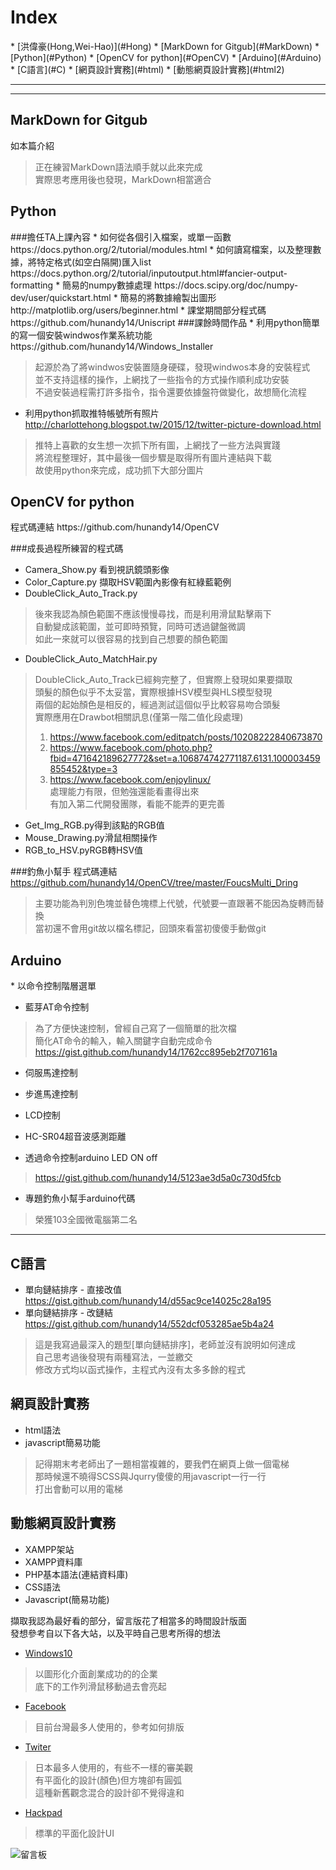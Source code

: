 <h1 id="Hong">Index</h1>
* [洪偉豪(Hong,Wei-Hao)](#Hong)
* [MarkDown for Gitgub](#MarkDown)
* [Python](#Python)
* [OpenCV for python](#OpenCV)
* [Arduino](#Arduino)
* [C語言](#C)
* [網頁設計實務](#html)
* [動態網頁設計實務](#html2)

---

---


<h2 id="MarkDown"> MarkDown for Gitgub </h2>

如本篇介紹
> 正在練習MarkDown語法順手就以此來完成  
> 實際思考應用後也發現，MarkDown相當適合  



<h2 id="Python">Python</h2>
###擔任TA上課內容
* 如何從各個引入檔案，或單一函數  
https://docs.python.org/2/tutorial/modules.html  
* 如何讀寫檔案，以及整理數據，將特定格式(如空白隔開)匯入list  
https://docs.python.org/2/tutorial/inputoutput.html#fancier-output-formatting  
* 簡易的numpy數據處理  
https://docs.scipy.org/doc/numpy-dev/user/quickstart.html  
* 簡易的將數據繪製出圖形  
http://matplotlib.org/users/beginner.html  
* 課堂期間部分程式碼
https://github.com/hunandy14/Uniscript
###課餘時間作品
* 利用python簡單的寫一個安裝windwos作業系統功能  
https://github.com/hunandy14/Windows_Installer  

>起源於為了將windwos安裝置隨身硬碟，發現windwos本身的安裝程式  
並不支持這樣的操作，上網找了一些指令的方式操作順利成功安裝  
不過安裝過程需打許多指令，指令還要依據盤符做變化，故想簡化流程  

* 利用python抓取推特帳號所有照片  
http://charlottehong.blogspot.tw/2015/12/twitter-picture-download.html

>推特上喜歡的女生想一次抓下所有圖，上網找了一些方法與實踐  
將流程整理好，其中最後一個步驟是取得所有圖片連結與下載  
故使用python來完成，成功抓下大部分圖片  



<h2 id="OpenCV">OpenCV for python</h2>
程式碼連結 https://github.com/hunandy14/OpenCV

###成長過程所練習的程式碼
* Camera_Show.py 看到視訊鏡頭影像
* Color_Capture.py 擷取HSV範圍內影像有紅綠藍範例
* DoubleClick_Auto_Track.py
> 後來我認為顏色範圍不應該慢慢尋找，而是利用滑鼠點擊兩下  
自動變成該範圍，並可即時預覽，同時可透過鍵盤微調  
如此一來就可以很容易的找到自己想要的顏色範圍  

* DoubleClick_Auto_MatchHair.py
> DoubleClick_Auto_Track已經夠完整了，但實際上發現如果要擷取  
頭髮的顏色似乎不太妥當，實際根據HSV模型與HLS模型發現  
兩個的起始顏色是相反的，經過測試這個似乎比較容易吻合頭髮  
實際應用在Drawbot相關訊息(僅第一階二值化段處理)  
> 1. https://www.facebook.com/editpatch/posts/10208222840673870  
> 2. https://www.facebook.com/photo.php?fbid=471642189627772&set=a.106874742771187.6131.100003459855452&type=3  
> 3. https://www.facebook.com/enjoylinux/  
處理能力有限，但勉強還能看畫得出來  
有加入第二代開發團隊，看能不能弄的更完善  
* Get_Img_RGB.py得到該點的RGB值
* Mouse_Drawing.py滑鼠相關操作
* RGB_to_HSV.pyRGB轉HSV值

###釣魚小幫手
程式碼連結 https://github.com/hunandy14/OpenCV/tree/master/FoucsMulti_Dring

>主要功能為判別色塊並替色塊標上代號，代號要一直跟著不能因為旋轉而替換  
當初還不會用git故以檔名標記，回頭來看當初傻傻手動做git  



<h2 id="Arduino">Arduino</h2>
* 以命令控制階層選單

* 藍芽AT命令控制
> 為了方便快速控制，曾經自己寫了一個簡單的批次檔  
> 簡化AT命令的輸入，輸入關鍵字自動完成命令  
> https://gist.github.com/hunandy14/1762cc895eb2f707161a
* 伺服馬達控制
* 步進馬達控制
* LCD控制
* HC-SR04超音波感測距離

* 透過命令控制arduino LED ON off
> https://gist.github.com/hunandy14/5123ae3d5a0c730d5fcb

* 專題釣魚小幫手arduino代碼
> 榮獲103全國微電腦第二名



---------------------------------------------------------------------
<h2 id="C">C語言</h2>

* 單向鏈結排序 - 直接改值  
https://gist.github.com/hunandy14/d55ac9ce14025c28a195  
* 單向鏈結排序 - 改鏈結  
https://gist.github.com/hunandy14/552dcf053285ae5b4a24  

> 這是我寫過最深入的題型[單向鏈結排序]，老師並沒有說明如何達成  
> 自己思考過後發現有兩種寫法，一並繳交  
> 修改方式均以函式操作，主程式內沒有太多多餘的程式  



<h2 id="html">網頁設計實務</h2>

* html語法
* javascript簡易功能

> 記得期末考老師出了一題相當複雜的，要我們在網頁上做一個電梯  
> 那時候還不曉得SCSS與Jqurry傻傻的用javascript一行一行  
> 打出會動可以用的電梯  



<h2 id="html2">動態網頁設計實務</h2>

* XAMPP架站
* XAMPP資料庫
* PHP基本語法(連結資料庫)
* CSS語法
* Javascript(簡易功能)


擷取我認為最好看的部分，留言版花了相當多的時間設計版面  
發想參考自以下各大站，以及平時自己思考所得的想法  

* [Windows10](https://www.microsoft.com/zh-tw/windows/features)
> 以圖形化介面創業成功的的企業  
> 底下的工作列滑鼠移動過去會亮起  

* [Facebook](https://www.facebook.com/)
> 目前台灣最多人使用的，參考如何排版  

* [Twiter](https://twitter.com/)
> 日本最多人使用的，有些不一樣的審美觀  
> 有平面化的設計(顏色)但方塊卻有圓弧  
> 這種新舊觀念混合的設計卻不覺得違和  

* [Hackpad](https://hackpad.com/)
> 標準的平面化設計UI  

![留言板](http://i.imgur.com/a5fpD0j.jpg)





